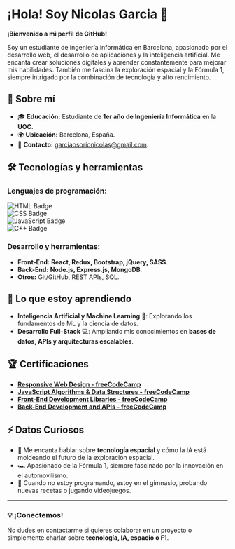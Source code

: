 # ¡Hola! Soy Nicolas Garcia 👋  

**¡Bienvenido a mi perfil de GitHub!**  

Soy un estudiante de ingeniería informática en Barcelona, apasionado por el desarrollo web, el desarrollo de aplicaciones y la inteligencia artificial. Me encanta crear soluciones digitales y aprender constantemente para mejorar mis habilidades. También me fascina la exploración espacial y la Fórmula 1, siempre intrigado por la combinación de tecnología y alto rendimiento.

## 🚀 Sobre mí  
- 🎓 **Educación:** Estudiante de **1er año de Ingeniería Informática** en la **UOC**.  
- 🌍 **Ubicación:** Barcelona, España.  
- 📧 **Contacto:** [garciaosorionicolas@gmail.com](mailto:garciaosorionicolas@gmail.com).  

## 🛠️ Tecnologías y herramientas  

### **Lenguajes de programación:**  
![HTML Badge](https://img.shields.io/badge/HTML-239120?style=for-the-badge&logo=html5&logoColor=white)  
![CSS Badge](https://img.shields.io/badge/CSS-1572B6?style=for-the-badge&logo=css3&logoColor=white)  
![JavaScript Badge](https://img.shields.io/badge/JavaScript-F7DF1E?style=for-the-badge&logo=javascript&logoColor=black)  
![C++ Badge](https://img.shields.io/badge/C++-00599C?style=for-the-badge&logo=cplusplus&logoColor=white)  

### **Desarrollo y herramientas:**  
- **Front-End:** **React, Redux, Bootstrap, jQuery, SASS**.  
- **Back-End:** **Node.js, Express.js, MongoDB**.  
- **Otros:** Git/GitHub, REST APIs, SQL.  

## 🌱 Lo que estoy aprendiendo  
- **Inteligencia Artificial y Machine Learning** 🤖: Explorando los fundamentos de ML y la ciencia de datos.  
- **Desarrollo Full-Stack** 💻: Ampliando mis conocimientos en **bases de datos, APIs y arquitecturas escalables**.  

## 🏆 Certificaciones  
- **[Responsive Web Design - freeCodeCamp](https://www.freecodecamp.org/certification/niquimi/responsive-web-design)**  
- **[JavaScript Algorithms & Data Structures - freeCodeCamp](https://www.freecodecamp.org/certification/niquimi/javascript-algorithms-and-data-structures-v8)**  
- **[Front-End Development Libraries - freeCodeCamp](https://www.freecodecamp.org/certification/niquimi/front-end-development-libraries)**  
- **[Back-End Development and APIs - freeCodeCamp](https://www.freecodecamp.org/certification/niquimi/back-end-development-and-apis)**  

## ⚡ Datos Curiosos  
- 🚀 Me encanta hablar sobre **tecnología espacial** y cómo la IA está moldeando el futuro de la exploración espacial.  
- 🏎️ Apasionado de la Fórmula 1, siempre fascinado por la innovación en el automovilismo.
- 💪 Cuando no estoy programando, estoy en el gimnasio, probando nuevas recetas o jugando videojuegos.  

---

### 💡 ¡Conectemos!  
No dudes en contactarme si quieres colaborar en un proyecto o simplemente charlar sobre **tecnología, IA, espacio o F1**.  
